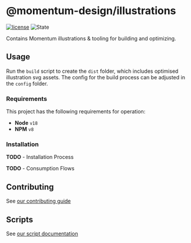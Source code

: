 # @momentum-design/illustrations

[![license](https://img.shields.io/badge/License-MIT-blueviolet?style=flat-square)](https://github.com/momentum-design/momentum-design/blob/design-token-updates/LICENSE)
![State](https://img.shields.io/badge/State-Alpha-blue?style=flat-square)

Contains Momentum illustrations & tooling for building and optimizing.

## Usage

Run the `build` script to create the `dist` folder, which includes optimised illustration svg assets. The config for the build process can be adjusted in the `config` folder.

### Requirements

This project has the following requirements for operation:

* **Node** `v18`
* **NPM** `v8`

### Installation

**TODO** - Installation Process


**TODO** - Consumption Flows


## Contributing

See [our contributing guide](./CONTRIBUTING.md)

## Scripts

See [our script documentation](./SCRIPTS.md)

